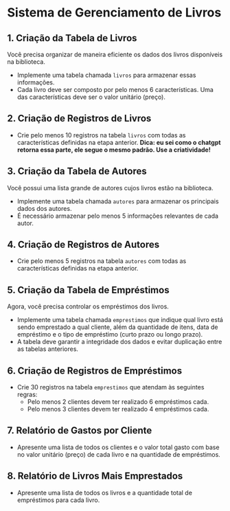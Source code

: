 # Sistema de Gerenciamento de Livros

## 1. Criação da Tabela de Livros

Você precisa organizar de maneira eficiente os dados dos livros disponíveis na biblioteca.

- Implemente uma tabela chamada `livros` para armazenar essas informações.
- Cada livro deve ser composto por pelo menos 6 características. Uma das características deve ser o valor unitário (preço).

## 2. Criação de Registros de Livros

- Crie pelo menos 10 registros na tabela `livros` com todas as características definidas na etapa anterior.
**Dica: eu sei como o chatgpt retorna essa parte, ele segue o mesmo padrão. Use a criatividade!**

## 3. Criação da Tabela de Autores

Você possui uma lista grande de autores cujos livros estão na biblioteca.

- Implemente uma tabela chamada `autores` para armazenar os principais dados dos autores.
- É necessário armazenar pelo menos 5 informações relevantes de cada autor.

## 4. Criação de Registros de Autores

- Crie pelo menos 5 registros na tabela `autores` com todas as características definidas na etapa anterior.

## 5. Criação da Tabela de Empréstimos

Agora, você precisa controlar os empréstimos dos livros.

- Implemente uma tabela chamada `emprestimos` que indique qual livro está sendo emprestado a qual cliente, além da quantidade de itens, data de empréstimo e o tipo de empréstimo (curto prazo ou longo prazo).
- A tabela deve garantir a integridade dos dados e evitar duplicação entre as tabelas anteriores.

## 6. Criação de Registros de Empréstimos

- Crie 30 registros na tabela `emprestimos` que atendam às seguintes regras:
  - Pelo menos 2 clientes devem ter realizado 6 empréstimos cada.
  - Pelo menos 3 clientes devem ter realizado 4 empréstimos cada.

## 7. Relatório de Gastos por Cliente

- Apresente uma lista de todos os clientes e o valor total gasto com base no valor unitário (preço) de cada livro e na quantidade de empréstimos.



## 8. Relatório de Livros Mais Emprestados

- Apresente uma lista de todos os livros e a quantidade total de empréstimos para cada livro.